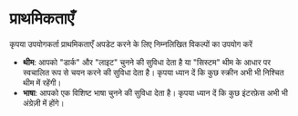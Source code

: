 # **प्राथमिकताएँ**

कृपया उपयोगकर्ता प्राथमिकताएँ अपडेट करने के लिए निम्नलिखित विकल्पों का उपयोग करें
- **थीम**: आपको "डार्क" और "लाइट" चुनने की सुविधा देता है या "सिस्टम" थीम के आधार पर स्वचालित रूप से चयन करने की सुविधा देता है। कृपया ध्यान दें कि कुछ स्क्रीन अभी भी निश्चित थीम में रहेंगी।
- **भाषा**: आपको एक विशिष्ट भाषा चुनने की सुविधा देता है। कृपया ध्यान दें कि कुछ इंटरफ़ेस अभी भी अंग्रेज़ी में होंगे।